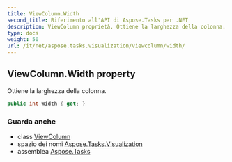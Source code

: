```yaml
---
title: ViewColumn.Width
second_title: Riferimento all'API di Aspose.Tasks per .NET
description: ViewColumn proprietà. Ottiene la larghezza della colonna.
type: docs
weight: 50
url: /it/net/aspose.tasks.visualization/viewcolumn/width/
---
```

## ViewColumn.Width property

Ottiene la larghezza della colonna.

```csharp
public int Width { get; }
```

### Guarda anche

* class [ViewColumn](../)
* spazio dei nomi [Aspose.Tasks.Visualization](../../viewcolumn/)
* assemblea [Aspose.Tasks](../../../)


